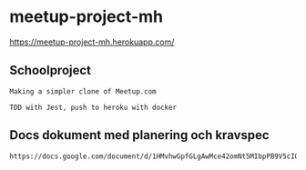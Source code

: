 # meetup-project-mh

https://meetup-project-mh.herokuapp.com/

## Schoolproject

```
Making a simpler clone of Meetup.com

TDD with Jest, push to heroku with docker
```

## Docs dokument med planering och kravspec

```
https://docs.google.com/document/d/1HMvhwGpfGLgAwMce42omNt5MIbpPB9V5cIQiBKJMmZk/edit
```

